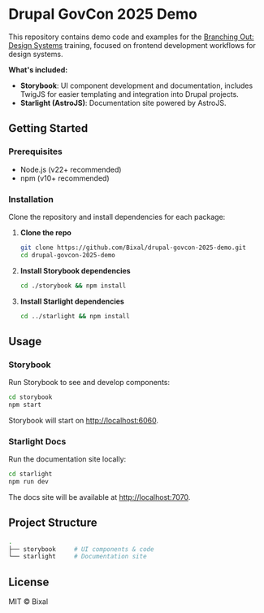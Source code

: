 # Drupal GovCon 2025 Demo

This repository contains demo code and examples for the [Branching Out: Design Systems](http://github.com/bixal/drupal-govcon-2025) training, focused on frontend development workflows for design systems.

**What's included:**

- **Storybook**: UI component development and documentation, includes TwigJS for easier templating and integration into Drupal projects.
- **Starlight (AstroJS)**: Documentation site powered by AstroJS.

## Getting Started

### Prerequisites

- Node.js (v22+ recommended)
- npm (v10+ recommended)

### Installation

Clone the repository and install dependencies for each package:

1. **Clone the repo**

   ```sh
   git clone https://github.com/Bixal/drupal-govcon-2025-demo.git
   cd drupal-govcon-2025-demo
   ```

2. **Install Storybook dependencies**

   ```sh
   cd ./storybook && npm install
   ```

3. **Install Starlight dependencies**

   ```sh
   cd ../starlight && npm install
   ```

## Usage

### Storybook

Run Storybook to see and develop components:

```sh
cd storybook
npm start
```

Storybook will start on [http://localhost:6060](http://localhost:6060).

### Starlight Docs

Run the documentation site locally:

```sh
cd starlight
npm run dev
```

The docs site will be available at [http://localhost:7070](http://localhost:7070).

## Project Structure

```sh
.
├── storybook     # UI components & code
└── starlight     # Documentation site
```

## License

MIT © Bixal
